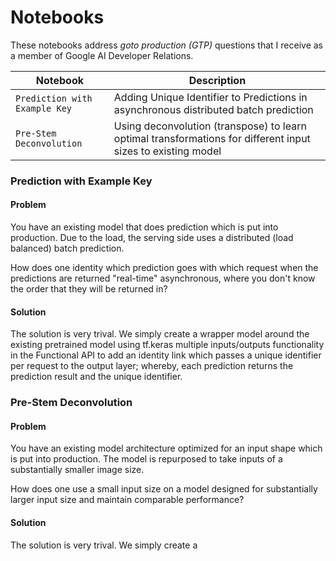 # Notebooks

These notebooks address *goto production (GTP)* questions that I receive as a member of Google AI Developer Relations. 

| Notebook                              | Description   |
| ------------------------------------- | ------------- |
| `Prediction with Example Key`         | Adding Unique Identifier to Predictions in asynchronous distributed batch prediction |
| `Pre-Stem Deconvolution`              | Using deconvolution (transpose) to learn optimal transformations for different input sizes to existing model |

### Prediction with Example Key

#### Problem

You have an existing model that does prediction which is put into production. Due to the load, the serving side uses a distributed (load balanced) batch prediction. 

How does one identity which prediction goes with which request when the predictions are returned "real-time" asynchronous, where you don't know the order that they will be returned in?

#### Solution

The solution is very trival. We simply create a wrapper model around the existing pretrained model using tf.keras multiple inputs/outputs functionality in the Functional API to add an identity link which passes a unique identifier per request to the output layer; whereby, each prediction returns the prediction result and the unique identifier.

### Pre-Stem Deconvolution

#### Problem

You have an existing model architecture optimized for an input shape which is put into production. The model is repurposed to take inputs of a substantially smaller image size. 

How does one use a small input size on a model designed for substantially larger input size and maintain comparable performance?

#### Solution

The solution is very trival. We simply create a



